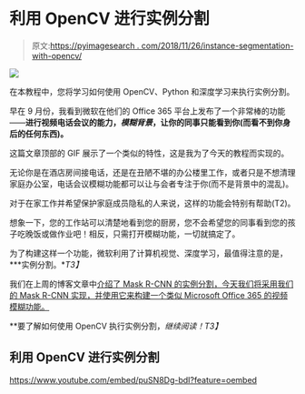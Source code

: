 # 利用 OpenCV 进行实例分割

> 原文:[https://pyimagesearch . com/2018/11/26/instance-segmentation-with-opencv/](https://pyimagesearch.com/2018/11/26/instance-segmentation-with-opencv/)

![](../Images/44a5a9e3cc40f46e6747f00bcc5bfca4.png)

在本教程中，您将学习如何使用 OpenCV、Python 和深度学习来执行实例分割。

早在 9 月份，我看到微软在他们的 Office 365 平台上发布了一个非常棒的功能——**进行视频电话会议的能力，*模糊背景*，让你的同事只能看到你(而看不到你身后的任何东西)。**

这篇文章顶部的 GIF 展示了一个类似的特性，这是我为了今天的教程而实现的。

无论你是在酒店房间接电话，还是在丑陋不堪的办公楼里工作，或者只是不想清理家庭办公室，电话会议模糊功能都可以让与会者专注于你(而不是背景中的混乱)。

对于在家工作并希望保护家庭成员隐私的人来说，这样的功能会特别有帮助(T2)。

想象一下，您的工作站可以清楚地看到您的厨房，您不会希望您的同事看到您的孩子吃晚饭或做作业吧！相反，只需打开模糊功能，一切就搞定了。

为了构建这样一个功能，微软利用了计算机视觉、深度学习，最值得注意的是， ***实例分割。**T3】*

我们在上周的博客文章中[介绍了 Mask R-CNN 的实例分割，今天我们将采用我们的 Mask R-CNN 实现，并使用它来构建一个类似 Microsoft Office 365 的视频模糊功能。](https://pyimagesearch.com/2018/11/19/mask-r-cnn-with-opencv/)

**要了解如何使用 OpenCV 执行实例分割，*继续阅读！*T3】**

## 利用 OpenCV 进行实例分割

<https://www.youtube.com/embed/puSN8Dg-bdI?feature=oembed>